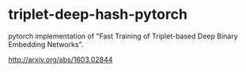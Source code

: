 # triplet-deep-hash-pytorch
pytorch implementation of "Fast Training of Triplet-based Deep Binary Embedding Networks".

http://arxiv.org/abs/1603.02844
